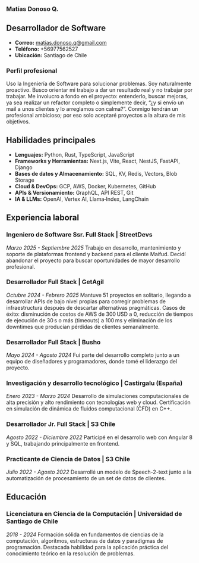 ### **Matías Donoso Q.**
## **Desarrollador de Software**
- **Correo:** matias.donoso.q@gmail.com
- **Teléfono:** +56977562527
- **Ubicación:** Santiago de Chile

### **Perfil profesional**
Uso la Ingeniería de Software para solucionar problemas. Soy naturalmente proactivo. Busco orientar mi trabajo a dar un resultado real y no trabajar por trabajar. Me involucro a fondo en el proyecto: entenderlo, buscar mejoras, ya sea realizar un refactor completo o simplemente decir, “¿y si envío un mail a unos clientes y lo arreglamos con calma?”. Conmigo tendrán un profesional ambicioso; por eso solo aceptaré proyectos a la altura de mis objetivos.

## **Habilidades principales**
- **Lenguajes:** Python, Rust, TypeScript, JavaScript
- **Frameworks y Herramientas:** Next.js, Vite, React, NestJS, FastAPI, Django
- **Bases de datos y Almacenamiento:** SQL, KV, Redis, Vectors, Blob Storage
- **Cloud & DevOps:** GCP, AWS, Docker, Kubernetes, GitHub
- **APIs & Versionamiento:** GraphQL, API REST, Git
- **IA & LLMs:** OpenAI, Vertex AI, Llama‑Index, LangChain

## **Experiencia laboral**

### **Ingeniero de Software Ssr. Full Stack | StreetDevs**
*Marzo 2025 - Septiembre 2025*
Trabajo en desarrollo, mantenimiento y soporte de plataformas frontend y backend para el cliente Maifud. Decidí abandonar el proyecto para buscar oportunidades de mayor desarrollo profesional.

### **Desarrollador Full Stack | GetAgil**
*Octubre 2024 - Febrero 2025*
Mantuve 51 proyectos en solitario, llegando a desarrollar APIs de bajo nivel propias para corregir problemas de infraestructura después de descartar alternativas pragmáticas. Casos de éxito: disminución de costos de AWS de 300 USD a 0, reducción de tiempos de ejecución de 30 s o más (timeouts) a 100 ms y eliminación de los downtimes que producían pérdidas de clientes semanalmente.

### **Desarrollador Full Stack | Busho**
*Mayo 2024 - Agosto 2024*
Fui parte del desarrollo completo junto a un equipo de diseñadores y programadores, donde tomé el liderazgo del proyecto.

### **Investigación y desarrollo tecnológico | Castirgalu (España)**
*Enero 2023 - Marzo 2024*
Desarrollo de simulaciones computacionales de alta precisión y alto rendimiento con tecnologías web y cloud. Certificación en simulación de dinámica de fluidos computacional (CFD) en C++.

### **Desarrollador Jr. Full Stack | S3 Chile**
*Agosto 2022 - Diciembre 2022*
Participé en el desarrollo web con Angular 8 y SQL, trabajando principalmente en frontend.

### **Practicante de Ciencia de Datos | S3 Chile**
*Julio 2022 - Agosto 2022*
Desarrollé un modelo de Speech-2-text junto a la automatización de procesamiento de un set de datos de clientes.

## **Educación**
### **Licenciatura en Ciencia de la Computación | Universidad de Santiago de Chile**
*2018 - 2024*
Formación sólida en fundamentos de ciencias de la computación, algoritmos, estructuras de datos y paradigmas de programación. Destacada habilidad para la aplicación práctica del conocimiento teórico en la resolución de problemas.
